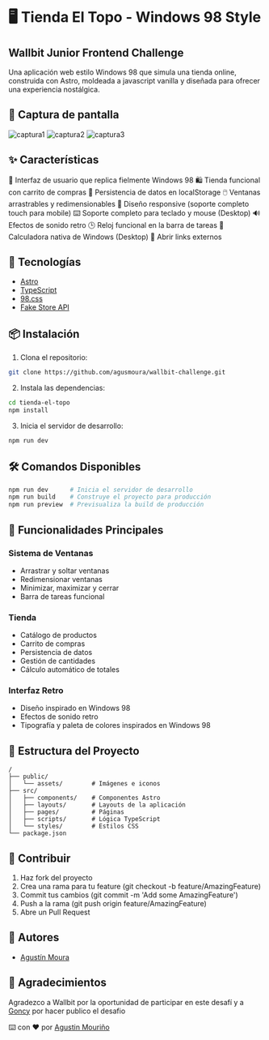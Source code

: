 # 🖥️ Tienda El Topo - Windows 98 Style

## Wallbit Junior Frontend Challenge

Una aplicación web estilo Windows 98 que simula una tienda online, construida con Astro, moldeada a javascript vanilla y diseñada para ofrecer una experiencia nostálgica.

## 📸 Captura de pantalla

![captura1](https://github.com/user-attachments/assets/a47636b9-289f-44f8-b980-a20ea2755de0)
![captura2](https://github.com/user-attachments/assets/5f277601-c16f-437d-b4bd-f34d8aeb4cc2)
![captura3](https://github.com/user-attachments/assets/4be7ab8c-f66d-4cec-b32e-036c37743680)

## ✨ Características

🎨 Interfaz de usuario que replica fielmente Windows 98
🛍️ Tienda funcional con carrito de compras
💾 Persistencia de datos en localStorage
🖱️ Ventanas arrastrables y redimensionables
📱 Diseño responsive (soporte completo touch para mobile)
⌨️ Soporte completo para teclado y mouse (Desktop)
🔊 Efectos de sonido retro
🕒 Reloj funcional en la barra de tareas
🧮 Calculadora nativa de Windows (Desktop)
🔗 Abrir links externos

## 🚀 Tecnologías

- [Astro](https://astro.build/)
- [TypeScript](https://www.typescriptlang.org/)
- [98.css](https://jdan.github.io/98.css/)
- [Fake Store API](https://fakestoreapi.com/)

## 📦 Instalación

1. Clona el repositorio:

```bash
git clone https://github.com/agusmoura/wallbit-challenge.git
```

2. Instala las dependencias:

```bash
cd tienda-el-topo
npm install
```

3. Inicia el servidor de desarrollo:

```bash
npm run dev
```

## 🛠️ Comandos Disponibles

```bash
npm run dev      # Inicia el servidor de desarrollo
npm run build    # Construye el proyecto para producción
npm run preview  # Previsualiza la build de producción
```

## 🌟 Funcionalidades Principales

### Sistema de Ventanas

- Arrastrar y soltar ventanas
- Redimensionar ventanas
- Minimizar, maximizar y cerrar
- Barra de tareas funcional

### Tienda

- Catálogo de productos
- Carrito de compras
- Persistencia de datos
- Gestión de cantidades
- Cálculo automático de totales

### Interfaz Retro

- Diseño inspirado en Windows 98
- Efectos de sonido retro
- Tipografía y paleta de colores inspirados en Windows 98

## 📁 Estructura del Proyecto

```
/
├── public/
│   └── assets/        # Imágenes e iconos
├── src/
│   ├── components/    # Componentes Astro
│   ├── layouts/       # Layouts de la aplicación
│   ├── pages/         # Páginas
│   ├── scripts/       # Lógica TypeScript
│   └── styles/        # Estilos CSS
└── package.json
```

## 🤝 Contribuir

1. Haz fork del proyecto
2. Crea una rama para tu feature (git checkout -b feature/AmazingFeature)
3. Commit tus cambios (git commit -m 'Add some AmazingFeature')
4. Push a la rama (git push origin feature/AmazingFeature)
5. Abre un Pull Request

## 👥 Autores

- [Agustín Moura](https://github.com/agusmoura)

## 🙏 Agradecimientos

Agradezco a Wallbit por la oportunidad de participar en este desafí y a [Goncy](https://github.com/goncy) por hacer publico el desafio

⌨️ con ❤️ por [Agustin Mouriño](https://github.com/agusmoura)
